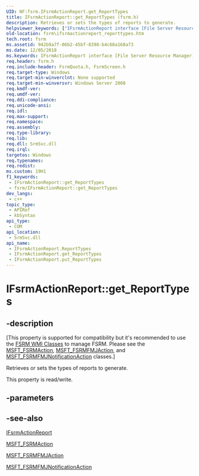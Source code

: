 ```yaml
---
UID: NF:fsrm.IFsrmActionReport.get_ReportTypes
title: IFsrmActionReport::get_ReportTypes (fsrm.h)
description: Retrieves or sets the types of reports to generate.
helpviewer_keywords: ["IFsrmActionReport interface [File Server Resource Manager]","ReportTypes property","IFsrmActionReport.ReportTypes","IFsrmActionReport.get_ReportTypes","IFsrmActionReport::ReportTypes","IFsrmActionReport::get_ReportTypes","IFsrmActionReport::put_ReportTypes","ReportTypes property [File Server Resource Manager]","ReportTypes property [File Server Resource Manager]","IFsrmActionReport interface","fs.ifsrmactionreport_reporttypes","fsrm.ifsrmactionreport_reporttypes","fsrm/IFsrmActionReport::ReportTypes","fsrm/IFsrmActionReport::get_ReportTypes","fsrm/IFsrmActionReport::put_ReportTypes","get_ReportTypes"]
old-location: fsrm\ifsrmactionreport_reporttypes.htm
tech.root: fsrm
ms.assetid: 942b9a7f-06b2-45bf-8398-b4c68a168a73
ms.date: 12/05/2018
ms.keywords: IFsrmActionReport interface [File Server Resource Manager],ReportTypes property, IFsrmActionReport.ReportTypes, IFsrmActionReport.get_ReportTypes, IFsrmActionReport::ReportTypes, IFsrmActionReport::get_ReportTypes, IFsrmActionReport::put_ReportTypes, ReportTypes property [File Server Resource Manager], ReportTypes property [File Server Resource Manager],IFsrmActionReport interface, fs.ifsrmactionreport_reporttypes, fsrm.ifsrmactionreport_reporttypes, fsrm/IFsrmActionReport::ReportTypes, fsrm/IFsrmActionReport::get_ReportTypes, fsrm/IFsrmActionReport::put_ReportTypes, get_ReportTypes
req.header: fsrm.h
req.include-header: FsrmQuota.h, FsrmScreen.h
req.target-type: Windows
req.target-min-winverclnt: None supported
req.target-min-winversvr: Windows Server 2008
req.kmdf-ver: 
req.umdf-ver: 
req.ddi-compliance: 
req.unicode-ansi: 
req.idl: 
req.max-support: 
req.namespace: 
req.assembly: 
req.type-library: 
req.lib: 
req.dll: SrmSvc.dll
req.irql: 
targetos: Windows
req.typenames: 
req.redist: 
ms.custom: 19H1
f1_keywords:
 - IFsrmActionReport::get_ReportTypes
 - fsrm/IFsrmActionReport::get_ReportTypes
dev_langs:
 - c++
topic_type:
 - APIRef
 - kbSyntax
api_type:
 - COM
api_location:
 - SrmSvc.dll
api_name:
 - IFsrmActionReport.ReportTypes
 - IFsrmActionReport.get_ReportTypes
 - IFsrmActionReport.put_ReportTypes
---
```


# IFsrmActionReport::get_ReportTypes


## -description

<p class="CCE_Message">[This property is supported for compatibility but it's recommended to use the 
    <a href="https://docs.microsoft.com/previous-versions/windows/desktop/fsrm/fsrm-wmi-classes">FSRM WMI Classes</a> to manage FSRM. Please see the 
    <a href="https://docs.microsoft.com/previous-versions/windows/desktop/fsrm/msft-fsrmaction">MSFT_FSRMAction</a>,
    <a href="https://docs.microsoft.com/previous-versions/windows/desktop/fsrm/msft-fsrmfmjaction">MSFT_FSRMFMJAction</a>, and 
    <a href="https://docs.microsoft.com/previous-versions/windows/desktop/fsrm/msft-fsrmfmjnotificationaction">MSFT_FSRMFMJNotificationAction</a> 
    classes.]

Retrieves or sets the types of reports to generate.

This property is read/write.

## -parameters

## -see-also

<a href="https://docs.microsoft.com/previous-versions/windows/desktop/api/fsrm/nn-fsrm-ifsrmactionreport">IFsrmActionReport</a>



<a href="https://docs.microsoft.com/previous-versions/windows/desktop/fsrm/msft-fsrmaction">MSFT_FSRMAction</a>



<a href="https://docs.microsoft.com/previous-versions/windows/desktop/fsrm/msft-fsrmfmjaction">MSFT_FSRMFMJAction</a>



<a href="https://docs.microsoft.com/previous-versions/windows/desktop/fsrm/msft-fsrmfmjnotificationaction">MSFT_FSRMFMJNotificationAction</a>

